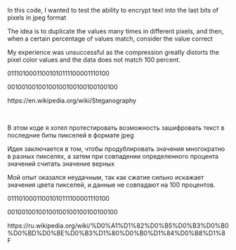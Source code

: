 <p>In this code, I wanted to test the ability to encrypt text into the last bits of pixels in jpeg format</p>
<p>The idea is to duplicate the values many times in different pixels, and then, when a certain percentage of values match, consider the value correct</p>
<p>My experience was unsuccessful as the compression greatly distorts the pixel color values and the data does not match 100 percent.</p>
<p>01110100011001010111100001110100</p>
<p>00100100100100100100100100100100</p>
<p>https://en.wikipedia.org/wiki/Steganography</p>
<br>
<p>В этом коде я хотел протестировать возможность зашифровать текст в последние биты пикселей в формате jpeg</p>
<p>Идея заключается в том, чтобы продублировать значения многократно в разных пикселях, а затем при совпадении определенного процента значений считать значение верных</p>
<p>Мой опыт оказался неудачным, так как сжатие сильно искажает значения цвета пикселей, и данные не совпадают на 100 процентов.</p>
<p>01110100011001010111100001110100</p>
<p>00100100100100100100100100100100</p>
<p>https://ru.wikipedia.org/wiki/%D0%A1%D1%82%D0%B5%D0%B3%D0%B0%D0%BD%D0%BE%D0%B3%D1%80%D0%B0%D1%84%D0%B8%D1%8F</p>